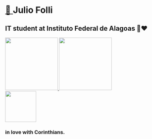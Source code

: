 <h1>
  <a href="https://youtu.be/uzS3WG6__G4" target="_blank">
    🌟
  </a>
  <span>
  Julio Folli
  </span>
</h1>
<h2> 
  IT student at Instituto Federal de Alagoas 💚❤️
</h2> 
<div align="left">
  <a href="https://github.com/NETUNO14">
    <img height="170em" src="https://github-readme-stats.vercel.app/api?username=NETUNO14&show_icons=true&theme=dark&include_all_commits=true&count_private=true"/>
     <img height="170em" src="https://github-readme-stats.vercel.app/api/top-langs/?username=NETUNO14&layout=compact&langs_count=7&theme=dark"/>
  </a>
</div>
  <img width="100" src="https://i0.wp.com/dreamleaguesoccer.com.br/wp-content/uploads/2016/11/escudo-Corinthians.png?fit=512%2C512&ssl=1"/>
  <h3>
    <strong>
      in love with Corinthians.
    </strong>
   </h3>
